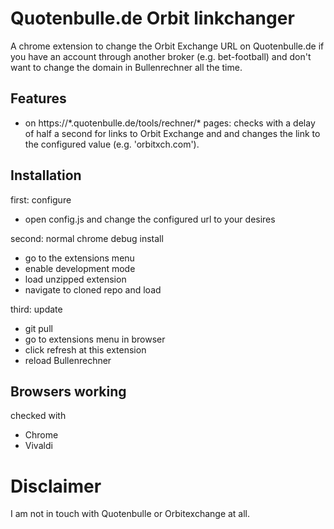 # Quotenbulle.de Orbit linkchanger

A chrome extension to change the Orbit Exchange URL on Quotenbulle.de if you have an account through another broker (e.g. bet-football) and don't want to change the domain in Bullenrechner all the time.

## Features

- on https://\*.quotenbulle.de/tools/rechner/\* pages: checks with a delay of half a second for links to Orbit Exchange and and changes the link to the configured value (e.g. 'orbitxch.com').

## Installation

first: configure
- open config.js and change the configured url to your desires

second: normal chrome debug install

- go to the extensions menu
- enable development mode
- load unzipped extension
- navigate to cloned repo and load

third: update
- git pull
- go to extensions menu in browser
- click refresh at this extension
- reload Bullenrechner

## Browsers working

checked with
- Chrome
- Vivaldi

# Disclaimer

I am not in touch with Quotenbulle or Orbitexchange at all.
